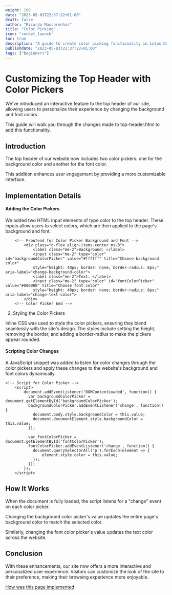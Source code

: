 ```yaml
---
weight: 100
date: "2023-05-03T22:37:22+01:00"
draft: false
author: "Ricardo Mascarenhas"
title: "Color Picking"
icon: "rocket_launch"
toc: true
description: "A guide to create color picking functionality in Lotus Docs"
publishdate: "2023-05-03T22:37:22+01:00"
tags: ["Beginners"]
---
```


# Customizing the Top Header with Color Pickers

We've introduced an interactive feature to the top header of our site, allowing users to personalize their experience by changing the background and font colors. 

This guide will walk you through the changes made to top-header.html to add this functionality.

## Introduction

The top header of our website now includes two color pickers: one for the background color and another for the font color. 

This addition enhances user engagement by providing a more customizable interface.

## Implementation Details


#### Adding the Color Pickers

We added two HTML input elements of type color to the top header. These inputs allow users to select colors, which are then applied to the page's background and font.


```shell
    <!-- Frontend for Color Picker Background and Font -->
        <div class="d-flex align-items-center ms-3">
            <label class="me-2">Background: </label>
            <input class="me-2" type="color" id="backgroundColorPicker" value="#ffffff" title="Choose background color"
            style="height: 40px; border: none; border-radius: 8px;" aria-label="change-background-color">
            <label class="me-2">Text: </label>
            <input class="me-2" type="color" id="fontColorPicker" value="#000000" title="Choose font color"
            style="height: 40px; border: none; border-radius: 8px;" aria-label="change-text-color">
        </div>
    <!-- Color Picker End -->
```

2. Styling the Color Pickers


Inline CSS was used to style the color pickers, ensuring they blend seamlessly with the site's design. The styles include setting the height, removing the border, and adding a border-radius to make the pickers appear rounded.



#### Scripting Color Changes

A JavaScript snippet was added to listen for color changes through the color pickers and apply these changes to the website's background and font colors dynamically.


```shell
<!-- Script for Color Picker -->
    <script>
        document.addEventListener('DOMContentLoaded', function() {
          var backgroundColorPicker = document.getElementById('backgroundColorPicker');
          backgroundColorPicker.addEventListener('change', function() {
            document.body.style.backgroundColor = this.value;
            document.documentElement.style.backgroundColor = this.value;
          });
      
          var fontColorPicker = document.getElementById('fontColorPicker');
          fontColorPicker.addEventListener('change', function() {
            document.querySelectorAll('p').forEach(element => {
                element.style.color = this.value;
            });
          });
        });
    </script>
```


## How It Works

When the document is fully loaded, the script listens for a "change" event on each color picker.

Changing the background color picker's value updates the entire page's background color to match the selected color.

Similarly, changing the font color picker's value updates the text color across the website.

## Conclusion

With these enhancements, our site now offers a more interactive and personalized user experience. Visitors can customize the look of the site to their preference, making their browsing experience more enjoyable.

[How was this page implemented](/docs/color-picking-implementation/)